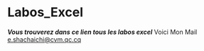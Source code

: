 # Labos_Excel
***Vous trouverez dans ce lien tous les labos excel***
Voici Mon Mail <e.shachaichi@cvm.qc.cq>

